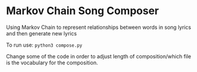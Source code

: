 # Markov Chain Song Composer
Using Markov Chain to represent relationships between words in song lyrics and then generate new lyrics

To run use: `python3 compose.py`

Change some of the code in order to adjust length of composition/which file is the vocabulary for the composition.